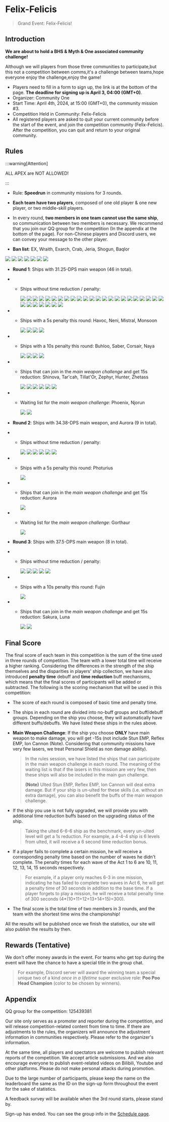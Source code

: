 # Felix-Felicis

> Grand Event: Felix-Felicis!

## Introduction

**We are about to hold a BHS & Myth & One associated community challenge!**

Although we will players from those three communities to participate,but this not a competition between comms,it's a challenge between teams,hope everyone enjoy the challenge,enjoy the game!

- Players need to fill in a form to sign up, the link is at the bottom of the page. **The deadline for signing up is April 3, 04:00 (GMT+0)**.
- Organizer: Community One
- Start Time: April 4th, 2024, at 15:00 (GMT+0), the community mission #3.
- Competition Held in Community: Felix-Felicis
- All registered players are asked to quit your current community before the start of the event, and join the competition community (Felix-Felicis). After the competition, you can quit and return to your original community.

## Rules

:::warning[Attention]

ALL APEX are NOT ALLOWED!

:::

- Rule: **Speedrun** in community missions for 3 rounds.
- **Each team have two players**, composed of one old player & one new player, or two middle-skill players.
- In every round, **two members in one team cannot use the same ship**, so communication between two members is necessary. We recommend that you join our QQ group for the competition (In the appendix at the bottom of the page). For non-Chinese players and Discord users, we can convey your message to the other player.

- **Ban list**: EX, Wraith, Exarch, Crab, Jeria, Shogun, Baqlor

<img src="/ships/ship_34.png" style={{zoom:0.25}}/>
<img src="/ships/ship_65.png" style={{zoom:0.25}}/>
<img src="/ships/ship_57.png" style={{zoom:0.25}}/>
<img src="/ships/ship_88.png" style={{zoom:0.25}}/>
<img src="/ships/ship_91.png" style={{zoom:0.25}}/>
<img src="/ships/ship_68.png" style={{zoom:0.25}}/>
<img src="/ships/ship_43.png" style={{zoom:0.25}}/>

- **Round 1**: Ships with 31.25-DPS main weapon (46 in total).

- - Ships without time reduction / penalty:

    <img src="/ships/ship_4.png" style={{zoom:0.25}}/>
    <img src="/ships/ship_5.png" style={{zoom:0.25}}/>
    <img src="/ships/ship_11.png" style={{zoom:0.25}}/>
    <img src="/ships/ship_16.png" style={{zoom:0.25}}/>
    <img src="/ships/ship_24.png" style={{zoom:0.25}}/>
    <img src="/ships/ship_26.png" style={{zoom:0.25}}/>
    <img src="/ships/ship_32.png" style={{zoom:0.25}}/>
    <img src="/ships/ship_33.png" style={{zoom:0.25}}/>
    <img src="/ships/ship_39.png" style={{zoom:0.25}}/>
    <img src="/ships/ship_41.png" style={{zoom:0.25}}/>
    <img src="/ships/ship_44.png" style={{zoom:0.25}}/>
    <img src="/ships/ship_45.png" style={{zoom:0.25}}/>
    <img src="/ships/ship_50.png" style={{zoom:0.25}}/>
    <img src="/ships/ship_52.png" style={{zoom:0.25}}/>
    <img src="/ships/ship_53.png" style={{zoom:0.25}}/>
    <img src="/ships/ship_55.png" style={{zoom:0.25}}/>
    <img src="/ships/ship_59.png" style={{zoom:0.25}}/>
    <img src="/ships/ship_62.png" style={{zoom:0.25}}/>
    <img src="/ships/ship_64.png" style={{zoom:0.25}}/>
    <img src="/ships/ship_67.png" style={{zoom:0.25}}/>
    <img src="/ships/ship_70.png" style={{zoom:0.25}}/>
    <img src="/ships/ship_73.png" style={{zoom:0.25}}/>
    <img src="/ships/ship_77.png" style={{zoom:0.25}}/>
    <img src="/ships/ship_78.png" style={{zoom:0.25}}/>
    <img src="/ships/ship_79.png" style={{zoom:0.25}}/>
    <img src="/ships/ship_85.png" style={{zoom:0.25}}/>
    <img src="/ships/ship_87.png" style={{zoom:0.25}}/>
    <img src="/ships/ship_92.png" style={{zoom:0.25}}/>
    <img src="/ships/ship_93.png" style={{zoom:0.25}}/>
    <img src="/ships/ship_97.png" style={{zoom:0.25}}/>

- - Ships with a 5s penalty this round: Havoc, Neni, Mistral, Monsoon

    <img src="/ships/ship_22.png" style={{zoom:0.25}}/>
    <img src="/ships/ship_84.png" style={{zoom:0.25}}/>
    <img src="/ships/ship_94.png" style={{zoom:0.25}}/>
    <img src="/ships/ship_98.png" style={{zoom:0.25}}/>

- - Ships with a 10s penalty this round: Buhloo, Saber, Corsair, Naya

    <img src="/ships/ship_20.png" style={{zoom:0.25}}/>
    <img src="/ships/ship_51.png" style={{zoom:0.25}}/>
    <img src="/ships/ship_61.png" style={{zoom:0.25}}/>
    <img src="/ships/ship_96.png" style={{zoom:0.25}}/>

- - Ships that can join in the *main weapon challenge* and get 15s reduction: Shinova, Tar'cah, Tillat'Or, Zephyr, Hunter, Zhetass

    <img src="/ships/ship_1.png" style={{zoom:0.25}}/>
    <img src="/ships/ship_3.png" style={{zoom:0.25}}/>
    <img src="/ships/ship_25.png" style={{zoom:0.25}}/>
    <img src="/ships/ship_42.png" style={{zoom:0.25}}/>
    <img src="/ships/ship_47.png" style={{zoom:0.25}}/>
    <img src="/ships/ship_83.png" style={{zoom:0.25}}/>

- - Waiting list for the *main weapon challenge*: Phoenix, Njorun

    <img src="/ships/ship_19.png" style={{zoom:0.25}}/>
    <img src="/ships/ship_58.png" style={{zoom:0.25}}/>

- **Round 2**: Ships with 34.38-DPS main weapon, and Aurora (9 in total).

- - Ships without time reduction / penalty:

    <img src="/ships/ship_2.png" style={{zoom:0.25}}/>
    <img src="/ships/ship_8.png" style={{zoom:0.25}}/>
    <img src="/ships/ship_9.png" style={{zoom:0.25}}/>
    <img src="/ships/ship_30.png" style={{zoom:0.25}}/>
    <img src="/ships/ship_31.png" style={{zoom:0.25}}/>
    <img src="/ships/ship_49.png" style={{zoom:0.25}}/>

- - Ships with a 5s penalty this round: Photurius

    <img src="/ships/ship_29.png" style={{zoom:0.25}}/>

- - Ships that can join in the *main weapon challenge* and get 15s reduction: Aurora

    <img src="/ships/ship_35.png" style={{zoom:0.25}}/>

- - Waiting list for the *main weapon challenge*: Gorthaur

    <img src="/ships/ship_37.png" style={{zoom:0.25}}/>

- **Round 3**: Ships with 37.5-DPS main weapon (8 in total).

- - Ships without time reduction / penalty:

    <img src="/ships/ship_23.png" style={{zoom:0.25}}/>
    <img src="/ships/ship_36.png" style={{zoom:0.25}}/>
    <img src="/ships/ship_69.png" style={{zoom:0.25}}/>
    <img src="/ships/ship_72.png" style={{zoom:0.25}}/>
    <img src="/ships/ship_74.png" style={{zoom:0.25}}/>

- - Ships with a 10s penalty this round: Fujin

    <img src="/ships/ship_7.png" style={{zoom:0.25}}/>

- - Ships that can join in the *main weapon challenge* and get 15s reduction: Sakura, Luna

    <img src="/ships/ship_40.png" style={{zoom:0.25}}/>
    <img src="/ships/ship_82.png" style={{zoom:0.25}}/>

## Final Score

The final score of each team in this competition is the sum of the time used in three rounds of competition. The team with a lower total time will receive a higher ranking. Considering the differences in the strength of the ship themselves and the disparities in players' ship collection, we have also introduced **penalty time** debuff and **time reduction** buff mechanisms, which means that the final scores of participants will be added or subtracted. The following is the scoring mechanism that will be used in this competition:

- The score of each round is composed of basic time and penalty time.

- The ships in each round are divided into no-buff groups and buff/debuff groups. Depending on the ship you choose, they will automatically have different buffs/debuffs. We have listed these ships in the rules above.

- **Main Weapon Challenge**: If the ship you choose **ONLY** have main weapon to make damage, you will get -15s (not include Stun EMP, Reflex EMP, Ion Cannon (Note). Considering that community missions have very few lasers, we treat Personal Shield as non damage ability).

    > In the rules session, we have listed the ships that can participate in the main weapon challenge in each round. The meaning of the waiting list is that if the lasers in this mission are very few, then these ships will also be included in the main gun challenge.
    >
    > **(Note)** Ulted Stun EMP, Reflex EMP, Ion Cannon will deal extra damage. But if your ship is un-ulted for these skills (i.e. without an extra damage), you can also benefit the buffs of the main weapon challenge.

- If the ship you use is not fully upgraded, we will provide you with additional time reduction buffs based on the upgrading status of the ship.

    > Taking the ulted 6-6-6 ship as the benchmark, every un-ulted level will get a 1s reduction. For example, a 4-4-4 ship is 6 levels from ulted, it will receive a 6 second time reduction bonus.

- If a player fails to complete a certain mission, he will receive a corresponding penalty time based on the number of waves he didn't complete. The penalty times for each wave of the Act 1 to 6 are 10, 11, 12, 13, 14, 15 seconds respectively.

    > For example, if a player only reaches 6-3 in one mission, indicating he has failed to complete two waves in Act 6, he will get a penalty time of 30 seconds in addition to the base time. If a player forgets to play a mission, he will receive a total penalty time of 300 seconds (4*(10+11+12+13+14+15)=300).

- The final score is the total time of two members in 3 rounds, and the team with the shortest time wins the championship!

All the results will be published once we finish the statistics, our site will also publish the results by then.

## Rewards (Tentative)

We don't offer money awards in the event. For teams who get top during the event will have the chance to have a special title in the group chat.

> For example, Discord server will award the winning team a special unique two of a kind *once in a lifetime* super exclusive role: **Poo Poo Head Champion** (color to be chosen by winners).

## Appendix

QQ group for the competition: 125439381

Our site only serves as a promoter and reporter during the competition, and will release competition-related content from time to time. If there are adjustments to the rules, the organizers will announce the adjustment information in communities respectively. Please refer to the organizer's information.

At the same time, all players and spectators are welcome to publish relevant reports of the competition. We accept article submissions. And we also encourage everyone to publish event-related videos on Bilibili, Youtube and other platforms. Please do not make personal attacks during promotion.

Due to the large number of participants, please keep the name on the leaderboard the same as the ID on the sign-up form throughout the event for the sake of statistics.

A feedback survey will be available when the 3rd round starts, please stand by.

Sign-up has ended. You can see the group info in the [Schedule page](Schedule.md).